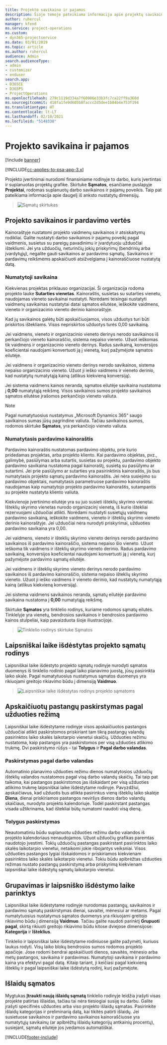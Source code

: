 ```yaml
---
title: Projekto savikaina ir pajamos
description: Šioje temoje pateikiama informacija apie projektų savikainų ir pajamų įvertinimą.
author: ruhercul
manager: kfend
ms.service: project-operations
ms.custom:
- dyn365-projectservice
ms.date: 03/01/2019
ms.topic: article
ms.author: ruhercul
audience: Admin
search.audienceType:
- admin
- customizer
- enduser
search.app:
- D365CE
- D365PS
- ProjectOperations
ms.openlocfilehash: 279c1119d334a7f60906e33b3fc7ca22ff9a360d
ms.sourcegitcommit: 418fa1fe9d605b8faccc2d5dee1b04b4e753f194
ms.translationtype: HT
ms.contentlocale: lt-LT
ms.lasthandoff: 02/10/2021
ms.locfileid: "5148338"
---
```

# <a name="project-costs-and-revenue"></a>Projekto savikaina ir pajamos

[!include [banner](../includes/psa-now-project-operations.md)]

[!INCLUDE[cc-applies-to-psa-app-3.x](../includes/cc-applies-to-psa-app-3x.md)]

Projekto įvertinimai nurodomi finansiniame rodinyje to darbo, kuris įvertintas ir suplanuotas projektų grafike. Skirtuke **Sąmatos**, esančiame puslapyje **Projektai**, rodomas suplanuotų darbo savikainos ir pajamų poveikis. Taip pat pateikiama informacija apie daugelį iš anksto nustatytų dimensijų. 

> ![Sąmatų skirtukas](media/project-5.png)

## <a name="cost-and-sales-values-of-the-project"></a>Projekto savikainos ir pardavimo vertės

Kainoraštyje nustatomi projekto vaidmenų savikainos ir atsiskaitymų rodikliai. Galite nustatyti darbo savikainos ir pajamų poveikį pagal vaidmenis, susietus su pareigų pavadinimu ir įvardytuoju užduočiai ištekliumi. Jei yra užduočių, neturinčių jokių priskyrimų (bendrinių arba įvardytųjų), negalite gauti savikainos ar pardavimo sąmatų. Savikainos ir pardavimų reikšmėms apskaičiuoti atsižvelgiama į kainoraščiuose nustatytą datą.

### <a name="default-cost-price"></a>Numatytoji savikaina  

Kiekvienas projektas priklauso organizacijai. Ši organizacija rodoma projekto lauke **Sutarties vienetas**. Kainoraštis, susietas su sutarties vienetu, naudojamas vieneto savikainai nustatyti. Norėdami teisingai nustatyti vaidmenų savikainas nustatytai datai sąmatos eilutėse, ieškokite vaidmens, vieneto ir organizacinio vieneto derinio kainoraštyje. 

Kad jų savikainos galėtų būti apskaičiuojamos, visos užduotys turi būti priskirtos ištekliams. Visos nepriskirtos užduotys turės 0,00 savikainą.

Jei vaidmens, vieneto ir organizacinio vieneto derinys nerodo savikainos iš perkančiojo vieneto kainoraščio, sistema nepaiso vieneto. Užuot ieškomas tik vaidmens ir organizacinio vieneto derinys. Radus savikainą, konversijos koeficientai naudojami konvertuoti ją į vienetą, kurį pažymėjote sąmatos eilutėje.

Jei vaidmens ir organizacinio vieneto derinys nerodo savikainos, sistema nepaiso organizacinio vieneto. Užuot ji ieško vaidmens ir vieneto derinio, kad nustatytų numatytąją kainą (atlikus kiekvieną konversiją).

Jei sistema vaidmens kainos neranda, sąmatos eilutėje savikaina nustatoma į **0,00** numatytąją reikšmę. Visos savikainos sumos projekto savikainos sąmatos eilutėse įrašomos perkančiojo vieneto valiuta.

> [!NOTE]
> Pagal numatytuosius nustatymus „Microsoft Dynamics 365“ saugo savikainos sumas jūsų pagrindine valiuta. Tačiau savikainos sumos, rodomos skirtuke **Sąmatos**, yra perkančiojo vieneto valiuta.  

### <a name="default-sales-price"></a>Numatytasis pardavimo kainoraštis 

Pardavimo kainoraštis nustatomas pardavimo objektu, prie kurio pridedamas projektas, arba projekto kliento. Kai pardavimo objektas, pvz., galimybė, pasiūlymas arba sutartis, susietas su projektu, pardavimo objekto pardavimo savikaina nustatoma pagal kainoraštį, susietą su pasiūlymu ar sutartimi. Jei prie pasiūlymo ar sutarties yra pasirinktinis kainoraštis, jis bus numatytasis projekto sąmatų pardavimo kainoraštis. Jei nėra susiejimo su pardavimo objektais, numatytasis parametruose pardavimo kainoraštis naudojamas kaip numatytojo projekto pardavimo kainoraštis, sutampantis su projekte nustatyta kliento valiuta.

Kiekvienoje įvertinimo eilutėje yra su juo susieti išteklių skyrimo vienetai. Išteklių skyrimo vienetas nurodo organizacinį vienetą, iš kurio ištekliai rezervuojami užduočiai atlikti. Norėdami nustatyti susietųjų vaidmenų pardavimo savikainą, ieškokite vaidmens, vieneto ir išteklių skyrimo vieneto derinio kainoraštyje. Jei užduočiai nėra nurodyti priskyrimai, užduoties pardavimo savikaina yra 0,00.

Jei vaidmens, vieneto ir išteklių skyrimo vieneto derinys nerodo pardavimo savikainos iš pardavimo kainoraščio, sistema nepaiso šio vieneto. Užuot ieškoma tik vaidmens ir išteklių skyrimo vieneto derinio. Radus pardavimo savikainą, konversijos koeficientai naudojami konvertuoti ją į vienetą, kurį pažymėjote pardavimo sąmatų eilutėje. 

Jei vaidmens ir išteklių skyrimo vieneto derinys nerodo pardavimo savikainos iš pardavimo kainoraščio, sistema nepaiso išteklių skyrimo vieneto. Užuot ji ieško vaidmens ir vieneto derinio, kad nustatytų numatytąją kainą (atlikus kiekvieną konversiją).

Jei sistema vaidmens savikainos neranda, sąmatų eilutėje pardavimo savikaina nustatoma į **0,00** numatytąją reikšmę.

Skirtuke **Sąmatos** yra tinklelio rodinys, kuriame rodomos sąmatų eilutės. Tinklelyje yra vienetų, bendrosios savikainos ir bendrosios pardavimo kainos stulpeliai, kaip pavaizduota šioje iliustracijoje. 

> ![Tinklelio rodinys skirtuke Sąmatos](media/project-6.png)

## <a name="time-phased-view-of-project-estimates"></a>Laipsniškai laike išdėstytas projekto sąmatų rodinys

Laipsniškai laike išdėstyto projekto sąmatų rodinyje nurodyti sąmatos duomenys iš tinklelio rodinio pagal laiko planavimo juostą, jūsų pasirinkta laiko skale. Pagal numatytuosius nustatymus sąmatos duomenys yra rikiuojami greitojo rikiavimo būdu į dimensiją **Vaidmuo**.

> ![Laipsniškai laike išdėstytas rodinys projekto sąmatoms](media/project-7.png)

## <a name="allocating-estimated-effort-based-on-the-task-mode"></a>Apskaičiuotų pastangų paskirstymas pagal užduoties režimą

Laipsniškai laike išdėstytame rodinyje visos apskaičiuotos pastangos užduočiai atlikti paskirstomos priskiriant tam tikrą pastangų valandų pasirinktos laiko skalės laikotarpio vienetui skaičių. Užduoties režimu nustatoma, kaip pastangos yra paskirstomos per visą užduoties atlikimo trukmę. Dvi paskirstymo rūšys – tai **Tolygus** ir **Pagal darbo valandas**.

### <a name="work-hours-based-allocation"></a>Paskirstymas pagal darbo valandas
 
Automatinio planavimo užduoties režimu dienos numatytosios užduočių išteklių valandos nustatomos pagal visą darbo valandų skaičių. Tai taip pat taikoma, kai pastangos paskirstomos jas išskaidant per visą užduoties atlikimo trukmę laipsniškai laike išdėstytame rodinyje. Pavyzdžiui, apskaičiavus, kad užduotis bus atlikta pasirinkus vieną išteklių laiko skalėje **Diena**, dienai priskiriamos pastangos neviršys dienos darbo valandų skaičiaus, nurodyto projekto kalendoriuje. Todėl paskirstant pastangas visada užtikrinama, kad ištekliai būtų numatomi naudoti visą dieną.

### <a name="even-allocation"></a>Tolygus paskirstymas

Neautomatiniu būdu suplanuotu užduoties režimu darbo valandos iš projekto kalendoriaus nenaudojamos. Užuot užduočių grafikas paremtas naudotojo įvestimi. Tokių užduočių pastangas paskirstant pasirinktos laiko skalės laikotarpio vienetui, netaikomi jokie ribojantys veiksniai. Visos užduoties pastangos lygiai išskaidomos ir priskiriamos kiekvienam pasirinktos laiko skalės laikotarpio vienetui. Tokiu būdu apibrėžtas užduoties režimas nustato pastangų paskirstymą arba priskyrimą kiekvienam laipsniškai laike išdėstytų sąmatų laikotarpio vienetui.

## <a name="grouping-and-time-phasing-options"></a>Grupavimas ir laipsniško išdėstymo laike parinktys

Laipsniškai laike išdėstytame rodinyje nurodomas pastangų, savikainos ir pardavimo sąmatų paskirstymas dienai, savaitei, mėnesiui ar metams. Pagal numatytuosius nustatymus sąmatos duomenys yra rikiuojami greitojo rikiavimo būdu į dimensiją **Vaidmuo**. Tačiau galite naudoti parinktį **Grupuoti pagal**, skirtą rikiuoti greitojo rikiavimo būdu kitose dviejose dimensijose: **Kategorija** ir **Išteklius**.

Tinklelio ir laipsniškai laike išdėstytame rodiniuose galite pažymėti, kuriuos laukus rodyti. Visų laiko blokų bendrosios sumos rodomos projekto apačioje. Jose rodomi bendrai apskaičiuoti dienos, savaitės, mėnesio arba metų pastangos, savikaina ir pardavimas. Numatytoji savikaina ir pardavimo kaina yra efektyvi pagal datą. Kitaip tariant, ji keičiasi pagal kiekvieną išteklių ir pagal laipsniškai laike išdėstytą rodinį, kurį pažymėjote.

## <a name="expense-estimates"></a>Išlaidų sąmatos

Mygtukas **Įtraukti naują išlaidų sąmatą** tinklelio rodinyje leidžia įrašyti visas projekte patirtas išlaidas, tačiau tai nėra tiesiogiai susiję su darbu. Galite įrašyti specifinės užduoties arba viso projekto išlaidų sąmatas. Pasirinkite išlaidų kategorijas ir preliminarią datą, kai tikitės patirti išlaidų. Jei susietuose savikainos ir pardavimo savikainos kainoraščiuose yra numatytųjų savikainų (ar apibrėžtų išlaidų kategorijų antkainių procentų), susiejant, sąmatų eilutėje jos įvedamos automatiškai.


[!INCLUDE[footer-include](../includes/footer-banner.md)]
